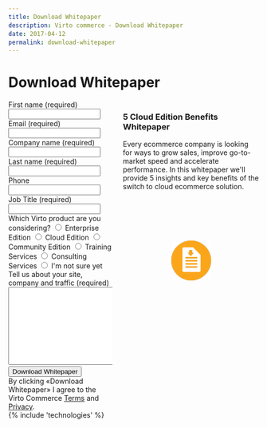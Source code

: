 ```yaml
---
title: Download Whitepaper
description: Virto commerce - Download Whitepaper
date: 2017-04-12
permalink: download-whitepaper
---
```

<div class="roadmap __responsive">
	<h1 class="head-title">Download Whitepaper</h1>
	<div class="columns">
		<div class="column">
			<div class="block">
                <form method="post">
                    <input id="Contact[Subject]" type="hidden" name="Contact[Subject]" value="Donwload 5 reasons to switch to the cloud whitepaper" />
                    <input id="Contact[RedirectUrl]" type="hidden" name="Contact[RedirectUrl]" value="~/assets/files/whitepaper-5-reasons-to-switch-your-ecommerce-to-the-cloud.pdf" />
                    <div class="column">
                        <div class="control-group">
                            <label for="FullName">First name (required)</label>
                            <input id="Contact[FirstName]" tabindex="1" type="text" name="Contact[FirstName]" class="form-input" required="required" autocomplete="given-name" />
                        </div>
                        <div class="control-group">
                            <label for="Email">Email (required)</label>
                            <input id="Contact[Email]" tabindex="3" type="text" name="Contact[Email]" class="form-input" required="required" autocomplete="email" />
                        </div>
                        <div class="control-group">
                            <label for="CompanyName">Company name (required)</label>
                            <input id="Contact[CompanyName]" tabindex="5" type="text" name="Contact[CompanyName]" class="form-input" required="required" autocomplete="organization" />
                        </div>
                    </div>
                    <div class="column">
                        <div class="control-group">
                            <label for="LastName">Last name (required)</label>
                            <input id="Contact[LastName]" tabindex="2" type="text" name="Contact[LastName]" class="form-input" required="required" autocomplete="family-name" />
                        </div>
                        <div class="control-group">
                            <label for="Phone">Phone</label>
                            <input id="Contact[Phone]" type="tel" tabindex="4" name="Contact[Phone]" class="form-input" autocomplete="mobile" />
                        </div>
                        <div class="control-group">
                            <label for="JobTitle">Job Title (required)</label>
                            <input id="Contact[JobTitle]" type="text" tabindex="6" name="Contact[JobTitle]" class="form-input" required="required" autocomplete="organization-title" />
                        </div>
                    </div>
                    <div class="control-group">
                        <label for="SoftwareType">Which Virto product are you considering?</label>
                        <label><input id="Contact[SoftwareType][Enterprise]" tabindex="7" name="Contact[SoftwareType]" type="radio" value="Enterprise Edition" /> Enterprise Edition</label>
                        <label><input id="Contact[SoftwareType][Cloud]" name="Contact[SoftwareType]" type="radio" value="Cloud Edition" /> Cloud Edition</label>
                        <label><input id="Contact[SoftwareType][Community]" name="Contact[SoftwareType]" type="radio" value="Community" /> Community Edition</label>
                        <label><input id="Contact[SoftwareType][Training]" name="Contact[SoftwareType]" type="radio" value="Training" /> Training Services</label>
                        <label><input id="Contact[SoftwareType][Consulting]" name="Contact[SoftwareType]" type="radio" value="Consulting" /> Consulting Services</label>
                        <label><input id="Contact[SoftwareType][NotSure]" name="Contact[SoftwareType]" type="radio" value="Not Sure" /> I'm not sure yet</label>
                    </div>
                    <div class="control-group">
                        <label for="Message">Tell us about your site, company and traffic (required)</label>
                        <textarea id="Contact[Message]" rows="10" cols="30" name="Contact[Message]" class="form-text" required="required" tabindex="10"></textarea>
                    </div>
                    <div class="control-group">
                        <button type="submit" class="button fill" tabindex="11">Download Whitepaper</button>
                    </div>
                    <div class="control-group">
                        <label class="text-14">By clicking «Download Whitepaper» I agree to the Virto Commerce <a href="/terms">Terms</a> and <a href="">Privacy</a>.</label>
                    </div>
                </form>
			</div>
		</div>
		<div class="column">
			<div class="block">
				<h3>5 Cloud Edition Benefits Whitepaper</h3>
				<p class="text">
                    Every ecommerce company is looking for ways to grow sales, improve go-to-market speed and accelerate performance. In this whitepaper we'll provide 5 insights and key benefits of the switch to cloud ecommerce solution.
                </p>
				<p style="margin-top: 100px; text-align: center;">
					<img src="../assets/images/whitepaper-download.png" />
				</p>
			</div>
		</div>
	</div> 
</div>
{% include 'technologies' %}

